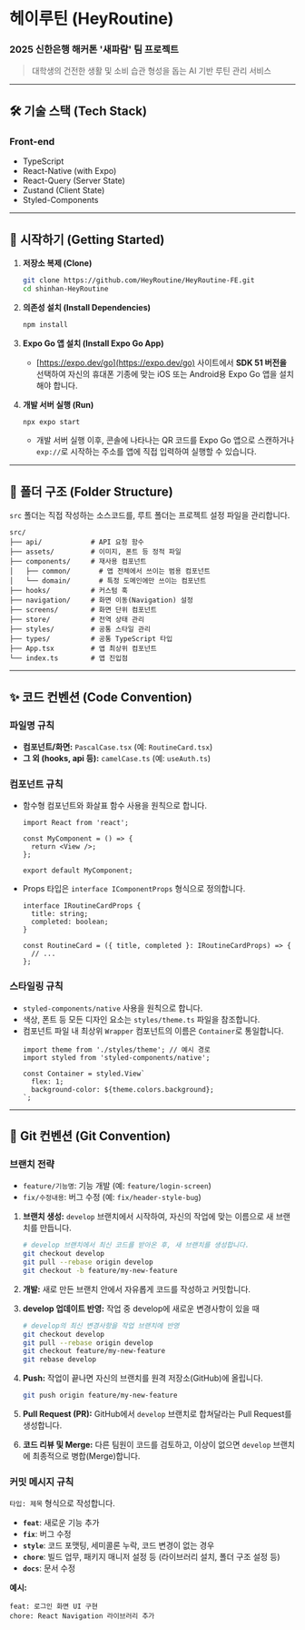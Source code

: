 

# 헤이루틴 (HeyRoutine)

### 2025 신한은행 해커톤 '새파람' 팀 프로젝트

> 대학생의 건전한 생활 및 소비 습관 형성을 돕는 AI 기반 루틴 관리 서비스

-----

## 🛠️ 기술 스택 (Tech Stack)

### Front-end

  - TypeScript
  - React-Native (with Expo)
  - React-Query (Server State)
  - Zustand (Client State)
  - Styled-Components

-----

## 🚀 시작하기 (Getting Started)

1.  **저장소 복제 (Clone)**

    ```bash
    git clone https://github.com/HeyRoutine/HeyRoutine-FE.git
    cd shinhan-HeyRoutine
    ```

2.  **의존성 설치 (Install Dependencies)**

    ```bash
    npm install
    ```

3.  **Expo Go 앱 설치 (Install Expo Go App)**

      - [https://expo.dev/go](https://expo.dev/go) 사이트에서 **SDK 51 버전을** 선택하여 자신의 휴대폰 기종에 맞는 iOS 또는 Android용 Expo Go 앱을 설치해야 합니다.

4.  **개발 서버 실행 (Run)**

    ```bash
    npx expo start
    ```

      - 개발 서버 실행 이후, 콘솔에 나타나는 QR 코드를 Expo Go 앱으로 스캔하거나 `exp://`로 시작하는 주소를 앱에 직접 입력하여 실행할 수 있습니다.

-----

## 📂 폴더 구조 (Folder Structure)

`src` 폴더는 직접 작성하는 소스코드를, 루트 폴더는 프로젝트 설정 파일을 관리합니다.

```
src/
├── api/            # API 요청 함수
├── assets/         # 이미지, 폰트 등 정적 파일
├── components/     # 재사용 컴포넌트
│   ├── common/       # 앱 전체에서 쓰이는 범용 컴포넌트
│   └── domain/       # 특정 도메인에만 쓰이는 컴포넌트
├── hooks/          # 커스텀 훅
├── navigation/     # 화면 이동(Navigation) 설정
├── screens/        # 화면 단위 컴포넌트
├── store/          # 전역 상태 관리
├── styles/         # 공통 스타일 관리
├── types/          # 공통 TypeScript 타입
├── App.tsx         # 앱 최상위 컴포넌트
└── index.ts        # 앱 진입점
```

-----

## ✨ 코드 컨벤션 (Code Convention)

### 파일명 규칙

  - **컴포넌트/화면:** `PascalCase.tsx` (예: `RoutineCard.tsx`)
  - **그 외 (hooks, api 등):** `camelCase.ts` (예: `useAuth.ts`)

### 컴포넌트 규칙

  - 함수형 컴포넌트와 화살표 함수 사용을 원칙으로 합니다.

    ```tsx
    import React from 'react';

    const MyComponent = () => {
      return <View />;
    };

    export default MyComponent;
    ```

  - Props 타입은 `interface IComponentProps` 형식으로 정의합니다.

    ```tsx
    interface IRoutineCardProps {
      title: string;
      completed: boolean;
    }

    const RoutineCard = ({ title, completed }: IRoutineCardProps) => {
      // ...
    };
    ```

### 스타일링 규칙

  - `styled-components/native` 사용을 원칙으로 합니다.
  - 색상, 폰트 등 모든 디자인 요소는 `styles/theme.ts` 파일을 참조합니다.
  - 컴포넌트 파일 내 최상위 `Wrapper` 컴포넌트의 이름은 `Container`로 통일합니다.
    ```tsx
    import theme from './styles/theme'; // 예시 경로
    import styled from 'styled-components/native';

    const Container = styled.View`
      flex: 1;
      background-color: ${theme.colors.background};
    `;
    ```

-----

## 🤝 Git 컨벤션 (Git Convention)

### 브랜치 전략

  - `feature/기능명`: 기능 개발 (예: `feature/login-screen`)
  - `fix/수정내용`: 버그 수정 (예: `fix/header-style-bug`)

<!-- end list -->

1.  **브랜치 생성:** `develop` 브랜치에서 시작하여, 자신의 작업에 맞는 이름으로 새 브랜치를 만듭니다.

    ```bash
    # develop 브랜치에서 최신 코드를 받아온 후, 새 브랜치를 생성합니다.
    git checkout develop
    git pull --rebase origin develop
    git checkout -b feature/my-new-feature
    ```

2.  **개발:** 새로 만든 브랜치 안에서 자유롭게 코드를 작성하고 커밋합니다.

3.  **develop 업데이트 반영:** 작업 중 develop에 새로운 변경사항이 있을 때

    ```bash
    # develop의 최신 변경사항을 작업 브랜치에 반영
    git checkout develop
    git pull --rebase origin develop
    git checkout feature/my-new-feature
    git rebase develop
    ```

4.  **Push:** 작업이 끝나면 자신의 브랜치를 원격 저장소(GitHub)에 올립니다.

    ```bash
    git push origin feature/my-new-feature
    ```

5.  **Pull Request (PR):** GitHub에서 `develop` 브랜치로 합쳐달라는 Pull Request를 생성합니다.

6.  **코드 리뷰 및 Merge:** 다른 팀원이 코드를 검토하고, 이상이 없으면 `develop` 브랜치에 최종적으로 병합(Merge)합니다.

### 커밋 메시지 규칙

`타입: 제목` 형식으로 작성합니다.

  - **`feat`**: 새로운 기능 추가
  - **`fix`**: 버그 수정
  - **`style`**: 코드 포맷팅, 세미콜론 누락, 코드 변경이 없는 경우
  - **`chore`**: 빌드 업무, 패키지 매니저 설정 등 (라이브러리 설치, 폴더 구조 설정 등)
  - **`docs`**: 문서 수정

**예시:**

```
feat: 로그인 화면 UI 구현
chore: React Navigation 라이브러리 추가
```
